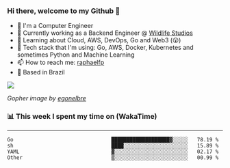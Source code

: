 ### Hi there, welcome to my Github 👋

- 📖 I'm a Computer Engineer
- 🔭 Currently working as a Backend Engineer @ [Wildlife Studios](https://wildlifestudios.com/)
- 🌱 Learning about Cloud, AWS, DevOps, Go and Web3 (😲)
- 🚀 Tech stack that I'm using: Go, AWS, Docker, Kubernetes and sometimes Python and Machine Learning
- 📫 How to reach me: [raphaelfp](https://linkedin.com/in/raphaelfp)
- 🏡 Based in Brazil

![](https://github.com/raphaelfp/gophers/blob/master/.thumb/animation/morning-coffee-3x.gif)

*Gopher image by [egonelbre](https://github.com/egonelbre/)*

### 📊 This week I spent my time on (WakaTime)

---

<!--START_SECTION:waka-->

```text
Go                                ███████████████████▓░░░░░   78.19 %
sh                                ████░░░░░░░░░░░░░░░░░░░░░   15.89 %
YAML                              ▓░░░░░░░░░░░░░░░░░░░░░░░░   02.17 %
Other                             ▒░░░░░░░░░░░░░░░░░░░░░░░░   00.99 %
```

<!--END_SECTION:waka-->
